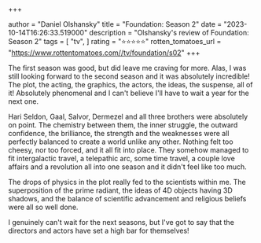 +++

author = "Daniel Olshansky"
title = "Foundation: Season 2"
date = "2023-10-14T16:26:33.519000"
description = "Olshansky's review of Foundation: Season 2"
tags = [
    "tv",
]
rating = "⭐⭐⭐⭐⭐"
rotten_tomatoes_url = "https://www.rottentomatoes.com//tv/foundation/s02"
+++

The first season was good, but did leave me craving for more. Alas, I was still looking forward to the second season and it was absolutely incredible! The plot, the acting, the graphics, the actors, the ideas, the suspense, all of it! Absolutely phenomenal and I can't believe I'll have to wait a year for the next one.

Hari Seldon, Gaal, Salvor, Dermezel and all three brothers were absolutely on point. The chemistry between them, the inner struggle, the outward confidence, the brilliance, the strength and the weaknesses were all perfectly balanced to create a world unlike any other. Nothing felt too cheesy, nor too forced, and it all fit into place. They somehow managed to fit intergalactic travel, a telepathic arc, some time travel, a couple love affairs and a revolution all into one season and it didn't feel like too much.

The drops of physics in the plot really fed to the scientists within me. The superposition of the prime radiant, the ideas of 4D objects having 3D shadows, and the balance of scientific advancement and religious beliefs were all so well done.

I genuinely can't wait for the next seasons, but I've got to say that the directors and actors have set a high bar for themselves!

